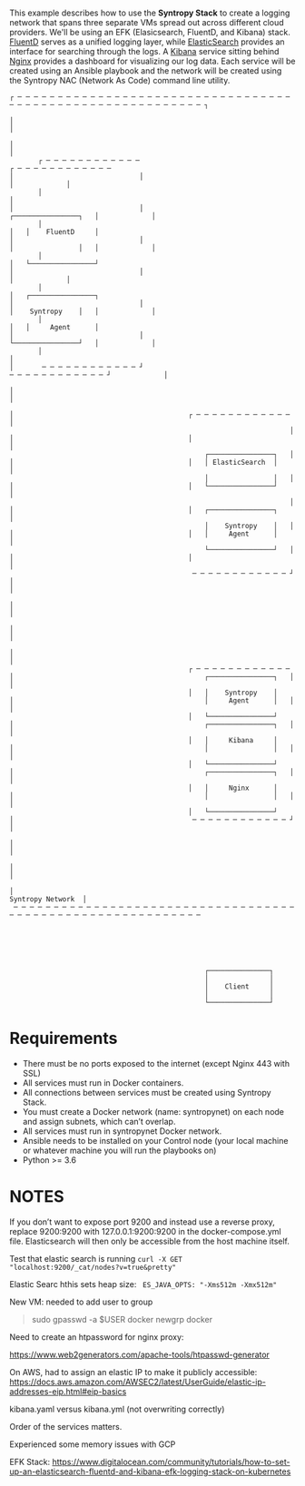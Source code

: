 <p align="center">
<img src="">
</p>

This example describes how to use the **Syntropy Stack** to create a logging network that spans three separate VMs spread out across different cloud providers. We'll be using an EFK (Elasicsearch, FluentD, and Kibana) stack. [FluentD]() serves as a unified logging layer, while [ElasticSearch]() provides an interface for searching through the logs. A [Kibana]() service sitting behind [Nginx]() provides a dashboard for visualizing our log data. Each service will be created using an Ansible playbook and the network will be created using the Syntropy NAC (Network As Code) command line utility.

```
┌ ─ ─ ─ ─ ─ ─ ─ ─ ─ ─ ─ ─ ─ ─ ─ ─ ─ ─ ─ ─ ─ ─ ─ ─ ─ ─ ─ ─ ─ ─ ─ ─ ─ ─ ─ ─ ─ ─ ─ ─ ─ ─ ─ ─ ─ ─ ─ ─ ─ ─ ─ ─ ─ ─ ─ ─ ─ ─ ┐

│                                                                                                                     │

│                                                                                                                     │
       ┌ ─ ─ ─ ─ ─ ─ ─ ─ ─ ─ ─ ─                                               ┌ ─ ─ ─ ─ ─ ─ ─ ─ ─ ─ ─ ─
│                               │                                                                       │             │
       │                                                                       │
│                               │                                                  ┌────────────────┐   │             │
       │                                                                       │   │    FluentD     │
│                               │                                                  │                │   │             │
       │                                                                       │   └────────────────┘
│                               │                                                                       │             │
       │                                                                       │   ┌────────────────┐
│                               │                                                  │    Syntropy    │   │             │
       │                                                                       │   │     Agent      │
│                               │                                                  └────────────────┘   │             │
       │                                                                       │
│       ─ ─ ─ ─ ─ ─ ─ ─ ─ ─ ─ ─ ┘                                               ─ ─ ─ ─ ─ ─ ─ ─ ─ ─ ─ ─ ┘             │

│                                                                                                                     │

│                                           ┌ ─ ─ ─ ─ ─ ─ ─ ─ ─ ─ ─ ─                                                 │
                                                                     │
│                                           │                                                                         │
                                                ┌────────────────┐   │
│                                           │   │ ElasticSearch  │                                                    │
                                                │                │   │
│                                           │   └────────────────┘                                                    │
                                                                     │
│                                           │   ┌────────────────┐                                                    │
                                                │    Syntropy    │   │
│                                           │   │     Agent      │                                                    │
                                                └────────────────┘   │
│                                           │                                                                         │
                                             ─ ─ ─ ─ ─ ─ ─ ─ ─ ─ ─ ─ ┘
│                                                                                                                     │

│                                                                                                                     │

│                                                                                                                     │

│                                                                                                                     │
                                            ┌ ─ ─ ─ ─ ─ ─ ─ ─ ─ ─ ─ ─
│                                               ┌────────────────┐   │                                                │
                                            │   │    Syntropy    │
│                                               │     Agent      │   │                                                │
                                            │   └────────────────┘
│                                               ┌────────────────┐   │                                                │
                                            │   │     Kibana     │
│                                               │                │   │                                                │
                                            │   └────────────────┘
│                                               ┌────────────────┐   │                                                │
                                            │   │     Nginx      │
│                                               │                │   │                                                │
                                            │   └────────────────┘
│                                            ─ ─ ─ ─ ─ ─ ─ ─ ─ ─ ─ ─ ┘                                                │

│                                                                                                                     │

│                                                                                                                     │

│                                                                                                   Syntropy Network  │
 ─ ─ ─ ─ ─ ─ ─ ─ ─ ─ ─ ─ ─ ─ ─ ─ ─ ─ ─ ─ ─ ─ ─ ─ ─ ─ ─ ─ ─ ─ ─ ─ ─ ─ ─ ─ ─ ─ ─ ─ ─ ─ ─ ─ ─ ─ ─ ─ ─ ─ ─ ─ ─ ─ ─ ─ ─ ─ ─






                                                ┌───────────────┐
                                                │               │
                                                │    Client     │
                                                │               │
                                                └───────────────┘
```

# Requirements

- There must be no ports exposed to the internet (except Nginx 443 with SSL)
- All services must run in Docker containers.
- All connections between services must be created using Syntropy Stack.
- You must create a Docker network (name: syntropynet) on each node and assign subnets, which can’t overlap.
- All services must run in syntropynet Docker network.
- Ansible needs to be installed on your Control node (your local machine or whatever machine you will run the playbooks on)
- Python >= 3.6

# NOTES

If you don’t want to expose port 9200 and instead use a reverse proxy, replace 9200:9200 with 127.0.0.1:9200:9200 in the docker-compose.yml file. Elasticsearch will then only be accessible from the host machine itself.

Test that elastic search is running
`curl -X GET "localhost:9200/_cat/nodes?v=true&pretty"`

Elastic Searc hthis sets heap size: ` ES_JAVA_OPTS: "-Xms512m -Xmx512m"`

New VM: needed to add user to group

> sudo gpasswd -a $USER docker
> newgrp docker

Need to create an htpassword for nginx proxy:

https://www.web2generators.com/apache-tools/htpasswd-generator

On AWS, had to assign an elastic IP to make it publicly accessible: https://docs.aws.amazon.com/AWSEC2/latest/UserGuide/elastic-ip-addresses-eip.html#eip-basics

kibana.yaml versus kibana.yml (not overwriting correctly)

Order of the services matters.

Experienced some memory issues with GCP

EFK Stack: https://www.digitalocean.com/community/tutorials/how-to-set-up-an-elasticsearch-fluentd-and-kibana-efk-logging-stack-on-kubernetes
